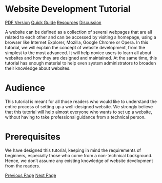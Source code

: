 # Website Development Tutorial
[PDF Version](../website_development/website_development_pdf_version.md)
[Quick Guide](../website_development/website_development_quick_guide.md)
[Resources](../website_development/website_development_useful_resources.md)
[Discussion](../website_development/website_development_discussion.md)

A website can be defined as a collection of several webpages that are all related to each other and can be accessed by visiting a homepage, using a browser like Internet Explorer, Mozilla, Google Chrome or Opera. In this tutorial, we will explain the concept of website development, from the simplest to the most advanced. It will help novice users to learn all about websites and how they are designed and maintained. At the same time, this tutorial has enough material to help even system administrators to broaden their knowledge about websites.

# Audience
This tutorial is meant for all those readers who would like to understand the entire process of setting up a well-designed website. We strongly believe that this tutorial will help almost everyone who wants to set up a website, without having to take professional guidance from a technical person.

# Prerequisites
We have designed this tutorial, keeping in mind the requirements of beginners, especially those who come from a non-technical background. Hence, we don’t assume any existing knowledge of website development from the readers.


[Previous Page](../website_development/index.md) [Next Page](../website_development/website_development_introduction.md) 
